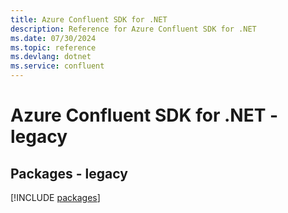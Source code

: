 ```yaml
---
title: Azure Confluent SDK for .NET
description: Reference for Azure Confluent SDK for .NET
ms.date: 07/30/2024
ms.topic: reference
ms.devlang: dotnet
ms.service: confluent
---
```

# Azure Confluent SDK for .NET - legacy
## Packages - legacy
[!INCLUDE [packages](confluent-index.md)]